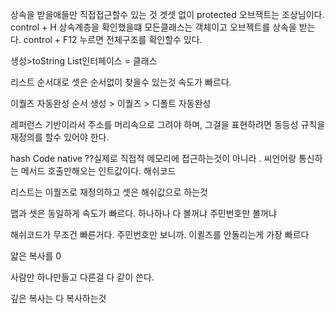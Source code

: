 상속을 받을애들만 직접접근할수 있는 것 겟셋 없이 protected
오브잭트는 조상님이다.
control + H 상속계층을 확인했을떄
모든클래스는 객체이고 오브젝트를 상속을 받는다.
control + F12 누르면 전체구조를 확인할수 있다.

생성>toString
List인터페이스 = 클래스

리스트 순서대로
셋은 순서없이 찾을수 있는것 속도가 빠르다.

이퀄즈 자동완성 순서
생성 > 이퀄즈 > 디폴트 자동완성

레퍼런스 기반이라서 주소를 머리속으로 그려야 하며,
그걸을 표현하려면 동등성 규칙을 재정의를 할수 있어야 한다.

hash Code native ??실제로 직접적 메모리에 접근하는것이 아니라 .
씨언어랑 통신하는 메서드 호출만해오는 인트값이다. 해쉬코드

리스트는 이퀄즈로 재정의하고
셋은 해쉬값으로 하는것

맵과 셋은 동일하게 속도가 빠르다.
하나하나 다 볼꺼냐 주민번호만 볼꺼냐

해쉬코드가 무조건 빠른거다. 주민번호만 보니까.
이퀼즈를 안돌리는게 가장 빠르다

얇은 복사를 0

사람만 하나만들고 다른걸 다 같이 쓴다.

깊은 복사는 다 복사하는것
